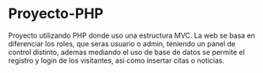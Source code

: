 # Proyecto-PHP
Proyecto utilizando PHP donde uso una estructura MVC. La web se basa en diferenciar los roles, que seras usuario o admin, teniendo un panel de control distinto, ademas mediando el uso de base de datos se permite el registro y login de los visitantes, asi como insertar citas o noticias.
